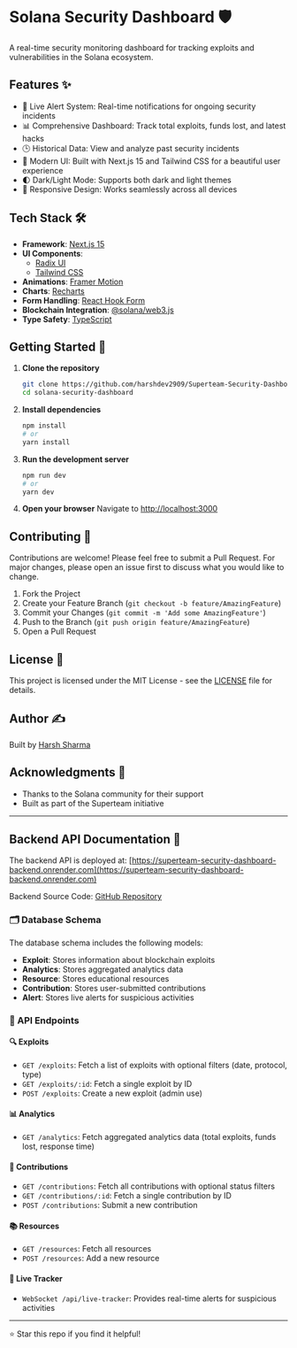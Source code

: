 # Solana Security Dashboard 🛡️

A real-time security monitoring dashboard for tracking exploits and vulnerabilities in the Solana ecosystem.

## Features ✨

- 🔴 Live Alert System: Real-time notifications for ongoing security incidents
- 📊 Comprehensive Dashboard: Track total exploits, funds lost, and latest hacks
- 🕒 Historical Data: View and analyze past security incidents
- 💫 Modern UI: Built with Next.js 15 and Tailwind CSS for a beautiful user experience
- 🌓 Dark/Light Mode: Supports both dark and light themes
- 📱 Responsive Design: Works seamlessly across all devices

## Tech Stack 🛠️

- **Framework**: [Next.js 15](https://nextjs.org/)
- **UI Components**: 
  - [Radix UI](https://www.radix-ui.com/)
  - [Tailwind CSS](https://tailwindcss.com/)
- **Animations**: [Framer Motion](https://www.framer.com/motion/)
- **Charts**: [Recharts](https://recharts.org/)
- **Form Handling**: [React Hook Form](https://react-hook-form.com/)
- **Blockchain Integration**: [@solana/web3.js](https://solana-labs.github.io/solana-web3.js/)
- **Type Safety**: [TypeScript](https://www.typescriptlang.org/)

## Getting Started 🚀

1. **Clone the repository**
   ```bash
   git clone https://github.com/harshdev2909/Superteam-Security-Dashboard.git
   cd solana-security-dashboard
   ```

2. **Install dependencies**
   ```bash
   npm install
   # or
   yarn install
   ```

3. **Run the development server**
   ```bash
   npm run dev
   # or
   yarn dev
   ```

4. **Open your browser**
   Navigate to [http://localhost:3000](http://localhost:3000)

## Contributing 🤝

Contributions are welcome! Please feel free to submit a Pull Request. For major changes, please open an issue first to discuss what you would like to change.

1. Fork the Project
2. Create your Feature Branch (`git checkout -b feature/AmazingFeature`)
3. Commit your Changes (`git commit -m 'Add some AmazingFeature'`)
4. Push to the Branch (`git push origin feature/AmazingFeature`)
5. Open a Pull Request

## License 📝

This project is licensed under the MIT License - see the [LICENSE](LICENSE) file for details.

## Author ✍️

Built by [Harsh Sharma](https://github.com/harshdev2909)

## Acknowledgments 🙏

- Thanks to the Solana community for their support
- Built as part of the Superteam initiative

---

## Backend API Documentation 🔗

The backend API is deployed at: [https://superteam-security-dashboard-backend.onrender.com](https://superteam-security-dashboard-backend.onrender.com)

Backend Source Code: [GitHub Repository](https://github.com/harshdev2909/Superteam-Security-Dashboard-backend)

### 🗂️ Database Schema

The database schema includes the following models:

- **Exploit**: Stores information about blockchain exploits
- **Analytics**: Stores aggregated analytics data
- **Resource**: Stores educational resources
- **Contribution**: Stores user-submitted contributions
- **Alert**: Stores live alerts for suspicious activities

### 🚀 API Endpoints

#### 🔍 Exploits
- `GET /exploits`: Fetch a list of exploits with optional filters (date, protocol, type)
- `GET /exploits/:id`: Fetch a single exploit by ID
- `POST /exploits`: Create a new exploit (admin use)

#### 📊 Analytics
- `GET /analytics`: Fetch aggregated analytics data (total exploits, funds lost, response time)

#### 🙌 Contributions
- `GET /contributions`: Fetch all contributions with optional status filters
- `GET /contributions/:id`: Fetch a single contribution by ID
- `POST /contributions`: Submit a new contribution

#### 📚 Resources
- `GET /resources`: Fetch all resources
- `POST /resources`: Add a new resource

#### 📡 Live Tracker
- `WebSocket /api/live-tracker`: Provides real-time alerts for suspicious activities

---

⭐ Star this repo if you find it helpful!
